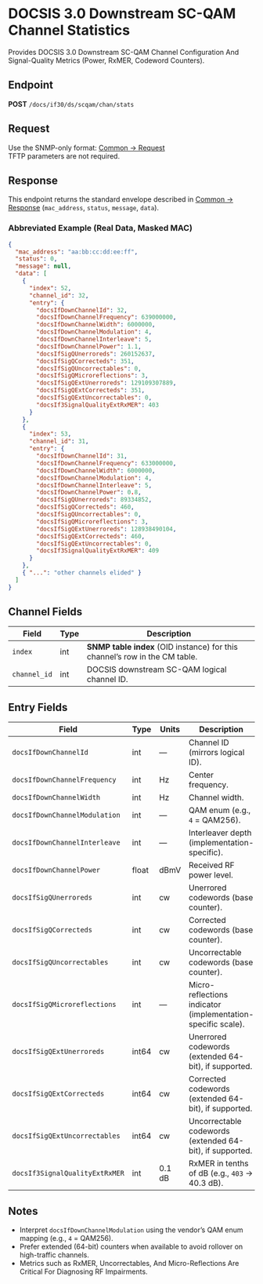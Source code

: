 # DOCSIS 3.0 Downstream SC-QAM Channel Statistics

Provides DOCSIS 3.0 Downstream SC-QAM Channel Configuration And Signal-Quality Metrics (Power, RxMER, Codeword Counters).

## Endpoint

**POST** `/docs/if30/ds/scqam/chan/stats`

## Request

Use the SNMP-only format: [Common → Request](../../../common/request.md)  
TFTP parameters are not required.

## Response

This endpoint returns the standard envelope described in [Common → Response](../../../common/response.md) (`mac_address`, `status`, `message`, `data`).

### Abbreviated Example (Real Data, Masked MAC)

```json
{
  "mac_address": "aa:bb:cc:dd:ee:ff",
  "status": 0,
  "message": null,
  "data": [
    {
      "index": 52,
      "channel_id": 32,
      "entry": {
        "docsIfDownChannelId": 32,
        "docsIfDownChannelFrequency": 639000000,
        "docsIfDownChannelWidth": 6000000,
        "docsIfDownChannelModulation": 4,
        "docsIfDownChannelInterleave": 5,
        "docsIfDownChannelPower": 1.1,
        "docsIfSigQUnerroreds": 260152637,
        "docsIfSigQCorrecteds": 351,
        "docsIfSigQUncorrectables": 0,
        "docsIfSigQMicroreflections": 3,
        "docsIfSigQExtUnerroreds": 129109307889,
        "docsIfSigQExtCorrecteds": 351,
        "docsIfSigQExtUncorrectables": 0,
        "docsIf3SignalQualityExtRxMER": 403
      }
    },
    {
      "index": 53,
      "channel_id": 31,
      "entry": {
        "docsIfDownChannelId": 31,
        "docsIfDownChannelFrequency": 633000000,
        "docsIfDownChannelWidth": 6000000,
        "docsIfDownChannelModulation": 4,
        "docsIfDownChannelInterleave": 5,
        "docsIfDownChannelPower": 0.8,
        "docsIfSigQUnerroreds": 89334852,
        "docsIfSigQCorrecteds": 460,
        "docsIfSigQUncorrectables": 0,
        "docsIfSigQMicroreflections": 3,
        "docsIfSigQExtUnerroreds": 128938490104,
        "docsIfSigQExtCorrecteds": 460,
        "docsIfSigQExtUncorrectables": 0,
        "docsIf3SignalQualityExtRxMER": 409
      }
    },
    { "...": "other channels elided" }
  ]
}
```

## Channel Fields

| Field        | Type | Description                                                                 |
| ------------ | ---- | --------------------------------------------------------------------------- |
| `index`      | int  | **SNMP table index** (OID instance) for this channel’s row in the CM table. |
| `channel_id` | int  | DOCSIS downstream SC-QAM logical channel ID.                                |

## Entry Fields

| Field                          | Type  | Units  | Description                                                  |
| ------------------------------ | ----- | ------ | ------------------------------------------------------------ |
| `docsIfDownChannelId`          | int   | —      | Channel ID (mirrors logical ID).                             |
| `docsIfDownChannelFrequency`   | int   | Hz     | Center frequency.                                            |
| `docsIfDownChannelWidth`       | int   | Hz     | Channel width.                                               |
| `docsIfDownChannelModulation`  | int   | —      | QAM enum (e.g., `4` = QAM256).                               |
| `docsIfDownChannelInterleave`  | int   | —      | Interleaver depth (implementation-specific).                 |
| `docsIfDownChannelPower`       | float | dBmV   | Received RF power level.                                     |
| `docsIfSigQUnerroreds`         | int   | cw     | Unerrored codewords (base counter).                          |
| `docsIfSigQCorrecteds`         | int   | cw     | Corrected codewords (base counter).                          |
| `docsIfSigQUncorrectables`     | int   | cw     | Uncorrectable codewords (base counter).                      |
| `docsIfSigQMicroreflections`   | int   | —      | Micro-reflections indicator (implementation-specific scale). |
| `docsIfSigQExtUnerroreds`      | int64 | cw     | Unerrored codewords (extended 64-bit), if supported.         |
| `docsIfSigQExtCorrecteds`      | int64 | cw     | Corrected codewords (extended 64-bit), if supported.         |
| `docsIfSigQExtUncorrectables`  | int64 | cw     | Uncorrectable codewords (extended 64-bit), if supported.     |
| `docsIf3SignalQualityExtRxMER` | int   | 0.1 dB | RxMER in tenths of dB (e.g., `403` → 40.3 dB).               |

## Notes

* Interpret `docsIfDownChannelModulation` using the vendor’s QAM enum mapping (e.g., `4` = QAM256).
* Prefer extended (64-bit) counters when available to avoid rollover on high-traffic channels.
* Metrics such as RxMER, Uncorrectables, And Micro-Reflections Are Critical For Diagnosing RF Impairments.
